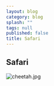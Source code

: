 ```yaml
---
layout: blog
category: blog
splash: ""
tags: null
published: false
title: Safari
---
```


## Safari

![cheetah.jpg]({{site.baseurl}}/media/cheetah.jpg)
